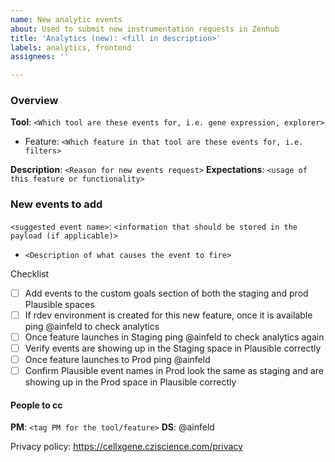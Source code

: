 ```yaml
---
name: New analytic events
about: Used to submit new instrumentation requests in Zenhub
title: 'Analytics (new): <fill in description>'
labels: analytics, frontend
assignees: ''

---
```


### Overview
**Tool**: `<Which tool are these events for, i.e. gene expression, explorer>`
- Feature: `<Which feature in that tool are these events for, i.e. filters>`

**Description**: `<Reason for new events request>`
**Expectations**: `<usage of this feature or functionality>` 

### New events to add 
`<suggested event name>`: `<information that should be stored in the payload (if applicable)>`
- `<Description of what causes the event to fire>`

Checklist 
- [ ] Add events to the custom goals section of both the staging and prod Plausible spaces 
- [ ] If rdev environment is created for this new feature, once it is available ping @ainfeld to check analytics 
- [ ] Once feature launches in Staging ping @ainfeld to check analytics again  
- [ ] Verify events are showing up in the Staging space in Plausible correctly 
- [ ] Once feature launches to Prod ping @ainfeld 
- [ ] Confirm Plausible event names in Prod look the same as staging and are showing up in the Prod space in Plausible correctly 
 
#### People to cc
**PM**: `<tag PM for the tool/feature>`
**DS**: @ainfeld 

Privacy policy: https://cellxgene.cziscience.com/privacy

